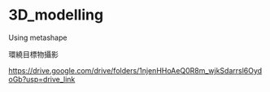 # 3D_modelling

Using metashape

環繞目標物攝影

https://drive.google.com/drive/folders/1njenHHoAeQ0R8m_wjkSdarrsl6OydoGb?usp=drive_link
